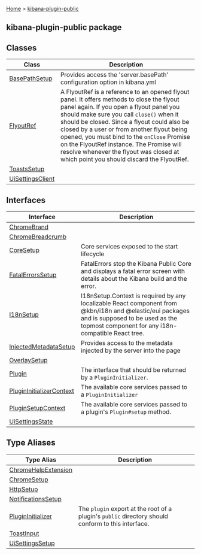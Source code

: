 [Home](./index) &gt; [kibana-plugin-public](./kibana-plugin-public.md)

## kibana-plugin-public package

## Classes

|  Class | Description |
|  --- | --- |
|  [BasePathSetup](./kibana-plugin-public.basepathsetup.md) | Provides access the 'server.basePath' configuration option in kibana.yml |
|  [FlyoutRef](./kibana-plugin-public.flyoutref.md) | A FlyoutRef is a reference to an opened flyout panel. It offers methods to close the flyout panel again. If you open a flyout panel you should make sure you call <code>close()</code> when it should be closed. Since a flyout could also be closed by a user or from another flyout being opened, you must bind to the <code>onClose</code> Promise on the FlyoutRef instance. The Promise will resolve whenever the flyout was closed at which point you should discard the FlyoutRef. |
|  [ToastsSetup](./kibana-plugin-public.toastssetup.md) |  |
|  [UiSettingsClient](./kibana-plugin-public.uisettingsclient.md) |  |

## Interfaces

|  Interface | Description |
|  --- | --- |
|  [ChromeBrand](./kibana-plugin-public.chromebrand.md) |  |
|  [ChromeBreadcrumb](./kibana-plugin-public.chromebreadcrumb.md) |  |
|  [CoreSetup](./kibana-plugin-public.coresetup.md) | Core services exposed to the start lifecycle |
|  [FatalErrorsSetup](./kibana-plugin-public.fatalerrorssetup.md) | FatalErrors stop the Kibana Public Core and displays a fatal error screen with details about the Kibana build and the error. |
|  [I18nSetup](./kibana-plugin-public.i18nsetup.md) | I18nSetup.Context is required by any localizable React component from @<!-- -->kbn/i18n and @<!-- -->elastic/eui packages and is supposed to be used as the topmost component for any i18n-compatible React tree. |
|  [InjectedMetadataSetup](./kibana-plugin-public.injectedmetadatasetup.md) | Provides access to the metadata injected by the server into the page |
|  [OverlaySetup](./kibana-plugin-public.overlaysetup.md) |  |
|  [Plugin](./kibana-plugin-public.plugin.md) | The interface that should be returned by a <code>PluginInitializer</code>. |
|  [PluginInitializerContext](./kibana-plugin-public.plugininitializercontext.md) | The available core services passed to a <code>PluginInitializer</code> |
|  [PluginSetupContext](./kibana-plugin-public.pluginsetupcontext.md) | The available core services passed to a plugin's <code>Plugin#setup</code> method. |
|  [UiSettingsState](./kibana-plugin-public.uisettingsstate.md) |  |

## Type Aliases

|  Type Alias | Description |
|  --- | --- |
|  [ChromeHelpExtension](./kibana-plugin-public.chromehelpextension.md) |  |
|  [ChromeSetup](./kibana-plugin-public.chromesetup.md) |  |
|  [HttpSetup](./kibana-plugin-public.httpsetup.md) |  |
|  [NotificationsSetup](./kibana-plugin-public.notificationssetup.md) |  |
|  [PluginInitializer](./kibana-plugin-public.plugininitializer.md) | The <code>plugin</code> export at the root of a plugin's <code>public</code> directory should conform to this interface. |
|  [ToastInput](./kibana-plugin-public.toastinput.md) |  |
|  [UiSettingsSetup](./kibana-plugin-public.uisettingssetup.md) |  |

